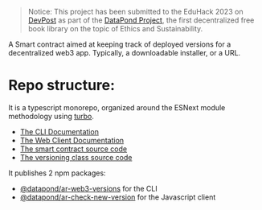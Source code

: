 > Notice: This project has been submitted to the EduHack 2023 on [DevPost](https://eduhacks23.devpost.com/) as part of the [DataPond Project](https://datapond.earth), the first decentralized free book library on the topic of Ethics and Sustainability.  

A Smart contract aimed at keeping track of deployed versions for a decentralized web3 app.
Typically, a downloadable  installer, or a URL.


# Repo structure:

It is a typescript monorepo, organized around the ESNext module methodology using [turbo](https://turbo.build/).

- [The CLI Documentation](/packages/cli/README.md)  
- [The Web Client Documentation](/packages/browser/README.md)
- [The smart contract source code](/packages/contracts_ar/src/versions.ts)
- [The versioning class source code](/packages/commons/src/index.ts)

It publishes 2 npm packages:

- [@datapond/ar-web3-versions](https://www.npmjs.com/package/@datapond/ar-web3-versions) for the CLI
- [@datapond/ar-check-new-version](https://www.npmjs.com/package/@datapond/ar-check-new-version) for the Javascript client